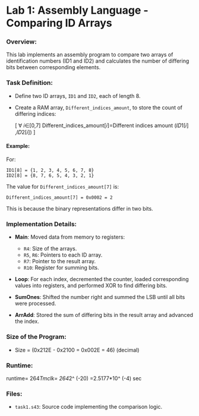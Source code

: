 # Lab 1: Assembly Language - Comparing ID Arrays

### Overview:
This lab implements an assembly program to compare two arrays of identification numbers (ID1 and ID2) and calculates the number of differing bits between corresponding elements.

### Task Definition:
- Define two ID arrays, `ID1` and `ID2`, each of length 8.
- Create a RAM array, `Different_indices_amount`, to store the count of differing indices:
  
  \[
  ∀ 𝑖∈[0,7] Different_indices_amount[𝑖]=Different indices amount (𝐼𝐷1[𝑖] ,𝐼𝐷2[𝑖])
  \]

#### Example:
For:
```
ID1[8] = {1, 2, 3, 4, 5, 6, 7, 8}
ID2[8] = {8, 7, 6, 5, 4, 3, 2, 1}
```
The value for `Different_indices_amount[7]` is:
```
Different_indices_amount[7] = 0x0002 = 2
```
This is because the binary representations differ in two bits.

### Implementation Details:
- **Main**: Moved data from memory to registers:
  - `R4`: Size of the arrays.
  - `R5`, `R6`: Pointers to each ID array.
  - `R7`: Pointer to the result array.
  - `R10`: Register for summing bits.

- **Loop**: For each index, decremented the counter, loaded corresponding values into registers, and performed XOR to find differing bits.

- **SumOnes**: Shifted the number right and summed the LSB until all bits were processed.

- **ArrAdd**: Stored the sum of differing bits in the result array and advanced the index.

### Size of the Program:
- Size = \(0x212E - 0x2100 = 0x002E = 46\) (decimal)

### Runtime:

runtime= 264*Tmclk= 264*2^ (-20) =2.5177*10^ (-4) sec


### Files:
- `task1.s43`: Source code implementing the comparison logic.
